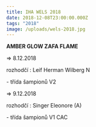 ```yaml
---
title: IHA WELS 2018
date: 2018-12-08T23:00:00.000Z
tags: "2018"
image: /uploads/wels-2018.jpg
---
```

<!--StartFragment-->

**AMBER GLOW ZAFA FLAME**

\=> 8.12.2018

rozhodčí : Leif Herman Wilberg N

\- třída šampionů V2

\=> 9.12.2018

rozhodčí : Singer Eleonore (A)

\- třída šampionů V1 CAC

<!--EndFragment-->